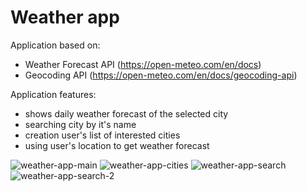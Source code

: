 # Weather app

Application based on:
- Weather Forecast API (https://open-meteo.com/en/docs) 
- Geocoding API (https://open-meteo.com/en/docs/geocoding-api)

Application features:
- shows daily weather forecast of the selected city
- searching city by it's name
- creation user's list of interested cities
- using user's location to get weather forecast

![weather-app-main](https://user-images.githubusercontent.com/125859310/224034833-5098a890-cce9-4e49-b8f5-99ec6cc2f24e.png)
![weather-app-cities](https://user-images.githubusercontent.com/125859310/224034849-32b1b954-733f-40e1-99e3-87dfbc805b98.png)
![weather-app-search](https://user-images.githubusercontent.com/125859310/224034859-7265ab2e-b894-4853-8f66-3a67005b1cc8.png)
![weather-app-search-2](https://user-images.githubusercontent.com/125859310/224035610-6d9b04cd-d7ee-4803-b0bc-c6035309947d.png)
